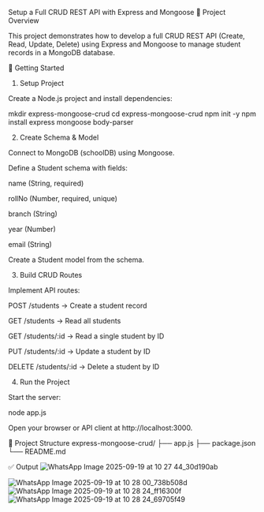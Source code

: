 Setup a Full CRUD REST API with Express and Mongoose
📌 Project Overview

This project demonstrates how to develop a full CRUD REST API (Create, Read, Update, Delete) using Express and Mongoose to manage student records in a MongoDB database.

🚀 Getting Started
1. Setup Project

Create a Node.js project and install dependencies:

mkdir express-mongoose-crud
cd express-mongoose-crud
npm init -y
npm install express mongoose body-parser

2. Create Schema & Model

Connect to MongoDB (schoolDB) using Mongoose.

Define a Student schema with fields:

name (String, required)

rollNo (Number, required, unique)

branch (String)

year (Number)

email (String)

Create a Student model from the schema.

3. Build CRUD Routes

Implement API routes:

POST /students → Create a student record

GET /students → Read all students

GET /students/:id → Read a single student by ID

PUT /students/:id → Update a student by ID

DELETE /students/:id → Delete a student by ID

4. Run the Project

Start the server:

node app.js


Open your browser or API client at http://localhost:3000.

📂 Project Structure
express-mongoose-crud/
 ├── app.js
 ├── package.json
 └── README.md

✅ Output
![WhatsApp Image 2025-09-19 at 10 27 44_30d190ab](https://github.com/user-attachments/assets/7739bc55-4b12-452f-a7e4-5e01e7f75154)

![WhatsApp Image 2025-09-19 at 10 28 00_738b508d](https://github.com/user-attachments/assets/cae0865c-3f4b-48d8-99fc-8b56e9ed1a3e)
![WhatsApp Image 2025-09-19 at 10 28 24_ff16300f](https://github.com/user-attachments/assets/32591516-1362-44cc-939f-f2bd826e31f1)
![WhatsApp Image 2025-09-19 at 10 28 24_69705f49](https://github.com/user-attachments/assets/afc16aa9-4fd7-4bd5-8845-e81b83d65366)
